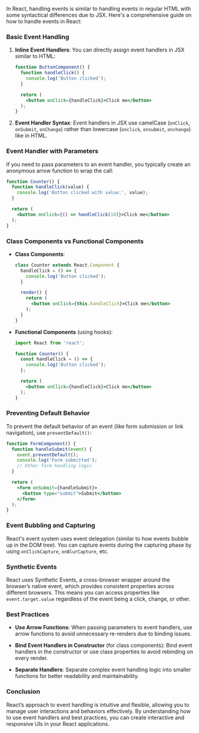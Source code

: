 In React, handling events is similar to handling events in regular HTML with some syntactical differences due to JSX. Here's a comprehensive guide on how to handle events in React:

### Basic Event Handling

1. **Inline Event Handlers**: You can directly assign event handlers in JSX similar to HTML:

   ```jsx
   function ButtonComponent() {
     function handleClick() {
       console.log('Button clicked');
     }

     return (
       <button onClick={handleClick}>Click me</button>
     );
   }
   ```

2. **Event Handler Syntax**: Event handlers in JSX use camelCase (`onClick`, `onSubmit`, `onChange`) rather than lowercase (`onclick`, `onsubmit`, `onchange`) like in HTML.

### Event Handler with Parameters

If you need to pass parameters to an event handler, you typically create an anonymous arrow function to wrap the call:

```jsx
function Counter() {
  function handleClick(value) {
    console.log('Button clicked with value:', value);
  }

  return (
    <button onClick={() => handleClick(10)}>Click me</button>
  );
}
```

### Class Components vs Functional Components

- **Class Components**:
  
  ```jsx
  class Counter extends React.Component {
    handleClick = () => {
      console.log('Button clicked');
    }

    render() {
      return (
        <button onClick={this.handleClick}>Click me</button>
      );
    }
  }
  ```

- **Functional Components** (using hooks):

  ```jsx
  import React from 'react';

  function Counter() {
    const handleClick = () => {
      console.log('Button clicked');
    };

    return (
      <button onClick={handleClick}>Click me</button>
    );
  }
  ```

### Preventing Default Behavior

To prevent the default behavior of an event (like form submission or link navigation), use `preventDefault()`:

```jsx
function FormComponent() {
  function handleSubmit(event) {
    event.preventDefault();
    console.log('Form submitted');
    // Other form handling logic
  }

  return (
    <form onSubmit={handleSubmit}>
      <button type="submit">Submit</button>
    </form>
  );
}
```

### Event Bubbling and Capturing

React's event system uses event delegation (similar to how events bubble up in the DOM tree). You can capture events during the capturing phase by using `onClickCapture`, `onBlurCapture`, etc.

### Synthetic Events

React uses Synthetic Events, a cross-browser wrapper around the browser’s native event, which provides consistent properties across different browsers. This means you can access properties like `event.target.value` regardless of the event being a click, change, or other.

### Best Practices

- **Use Arrow Functions**: When passing parameters to event handlers, use arrow functions to avoid unnecessary re-renders due to binding issues.
  
- **Bind Event Handlers in Constructor** (for class components): Bind event handlers in the constructor or use class properties to avoid rebinding on every render.
  
- **Separate Handlers**: Separate complex event handling logic into smaller functions for better readability and maintainability.

### Conclusion

React’s approach to event handling is intuitive and flexible, allowing you to manage user interactions and behaviors effectively. By understanding how to use event handlers and best practices, you can create interactive and responsive UIs in your React applications.